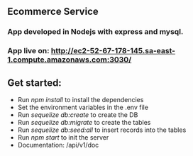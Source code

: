 ## Ecommerce Service
### App developed in Nodejs with express and mysql.
### App live on: http://ec2-52-67-178-145.sa-east-1.compute.amazonaws.com:3030/
## Get started:
- Run *npm install* to install the dependencies
- Set the environment variables in the .env file
- Run *sequelize db:create* to create the DB
- Run *sequelize db:migrate* to create the tables
- Run *sequelize db:seed:all* to insert records into the tables
- Run *npm start* to init the server
- Documentation: /api/v1/doc
